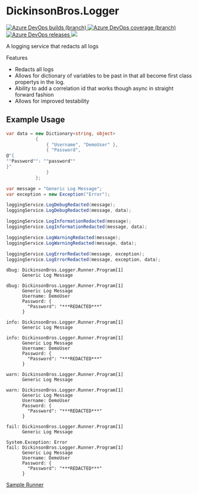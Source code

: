 # DickinsonBros.Logger
<a href="https://dev.azure.com/marksamdickinson/dickinsonbros/_build/latest?definitionId=35&amp;branchName=master"> <img alt="Azure DevOps builds (branch)" src="https://img.shields.io/azure-devops/build/marksamdickinson/DickinsonBros/35/master"> </a> <a href="https://dev.azure.com/marksamdickinson/dickinsonbros/_build/latest?definitionId=35&amp;branchName=master"> <img alt="Azure DevOps coverage (branch)" src="https://img.shields.io/azure-devops/coverage/marksamdickinson/dickinsonbros/35/master"> </a><a href="https://dev.azure.com/marksamdickinson/DickinsonBros/_release?_a=releases&view=mine&definitionId=17"> <img alt="Azure DevOps releases" src="https://img.shields.io/azure-devops/release/marksamdickinson/b5a46403-83bb-4d18-987f-81b0483ef43e/17/18"> </a><a href="https://www.nuget.org/packages/DickinsonBros.Logger/"><img src="https://img.shields.io/nuget/v/DickinsonBros.Logger"></a>

A logging service that redacts all logs

Features
* Redacts all logs
* Allows for dictionary of variables to be past in that all become first class propertys in the log.
* Ability to add a correlation id that works though async in straight forward fashion
* Allows for improved testability

<h2>Example Usage</h2>

```C#
var data = new Dictionary<string, object>
           {
               { "Username", "DemoUser" },
               { "Password",
@"{
""Password"": ""password""
}"
               }
           };

var message = "Generic Log Message";
var exception = new Exception("Error");

loggingService.LogDebugRedacted(message);
loggingService.LogDebugRedacted(message, data);

loggingService.LogInformationRedacted(message);
loggingService.LogInformationRedacted(message, data);

loggingService.LogWarningRedacted(message);
loggingService.LogWarningRedacted(message, data);

loggingService.LogErrorRedacted(message, exception);
loggingService.LogErrorRedacted(message, exception, data);

```

```
dbug: DickinsonBros.Logger.Runner.Program[1]
      Generic Log Message

dbug: DickinsonBros.Logger.Runner.Program[1]
      Generic Log Message
      Username: DemoUser
      Password: {
        "Password": "***REDACTED***"
      }

info: DickinsonBros.Logger.Runner.Program[1]
      Generic Log Message

info: DickinsonBros.Logger.Runner.Program[1]
      Generic Log Message
      Username: DemoUser
      Password: {
        "Password": "***REDACTED***"
      }

warn: DickinsonBros.Logger.Runner.Program[1]
      Generic Log Message

warn: DickinsonBros.Logger.Runner.Program[1]
      Generic Log Message
      Username: DemoUser
      Password: {
        "Password": "***REDACTED***"
      }

fail: DickinsonBros.Logger.Runner.Program[1]
      Generic Log Message

System.Exception: Error
fail: DickinsonBros.Logger.Runner.Program[1]
      Generic Log Message
      Username: DemoUser
      Password: {
        "Password": "***REDACTED***"
      }
```

[Sample Runner](https://github.com/msdickinson/DickinsonBros.Logger/tree/master/DickinsonBros.Logger.Runner)
